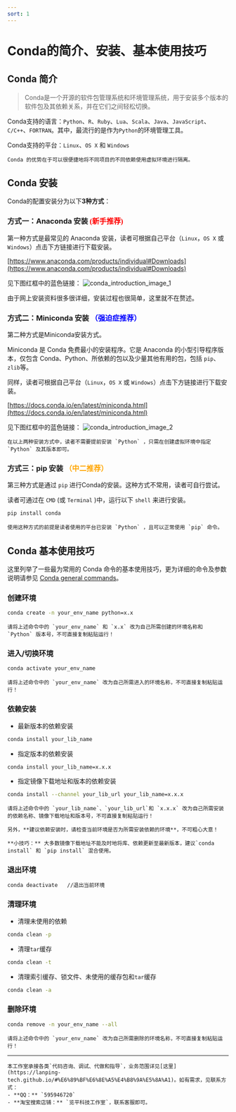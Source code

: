 ```yaml
---
sort: 1
---
```


# Conda的简介、安装、基本使用技巧

## Conda 简介

> Conda是一个开源的软件包管理系统和环境管理系统，用于安装多个版本的软件包及其依赖关系，并在它们之间轻松切换。

Conda支持的语言：`Python`、`R`、`Ruby`、`Lua`、`Scala`、`Java`、`JavaScript`、`C/C++`、`FORTRAN`。其中，最流行的是作为`Python`的环境管理工具。

Conda支持的平台：`Linux`、`OS X` 和 `Windows`

```note
Conda 的优势在于可以很便捷地将不同项目的不同依赖使用虚拟环境进行隔离。
```

## Conda 安装

Conda的配置安装分为以下**3种方式**：

### **方式一：Anaconda 安装** <font face="黑体" color=red>(新手推荐)</font>

第一种方式是最常见的 Anaconda 安装，读者可根据自己平台（`Linux`，`OS X` 或 `Windows`）点击下方链接进行下载安装。

[https://www.anaconda.com/products/individual#Downloads](https://www.anaconda.com/products/individual#Downloads)

见下图红框中的蓝色链接：
![conda_introduction_image_1](https://s3.bmp.ovh/imgs/2021/08/1b81f5f4de1f977b.jpg)

由于网上安装资料很多很详细，安装过程也很简单，这里就不在赘述。

### **方式二：Miniconda 安装** <font face="黑体" color=blue>（强迫症推荐）</font>

第二种方式是Miniconda安装方式。

Miniconda 是 Conda 免费最小的安装程序。它是 Anaconda 的小型引导程序版本，仅包含 Conda、Python、所依赖的包以及少量其他有用的包，包括 `pip`、`zlib`等。

同样，读者可根据自己平台（`Linux`，`OS X` 或 `Windows`）点击下方链接进行下载安装。

[https://docs.conda.io/en/latest/miniconda.html](https://docs.conda.io/en/latest/miniconda.html)

见下图红框中的蓝色链接：
![conda_introduction_image_2](https://s3.bmp.ovh/imgs/2021/08/307756eb54c73d50.png)

```tip
在以上两种安装方式中，读者不需要提前安装 `Python` ，只需在创建虚拟环境中指定 `Python` 及其版本即可。
```

### **方式三：pip 安装** <font face="黑体" color=orange>（中二推荐）</font>

第三种方式是通过 `pip` 进行Conda的安装。这种方式不常用，读者可自行尝试。

读者可通过在 `CMD` (或 `Terminal` )中，运行以下 `shell` 来进行安装。

```bash
pip install conda
```

```warning
使用这种方式的前提是读者使用的平台已安装 `Python` ，且可以正常使用 `pip` 命令。
```

## Conda 基本使用技巧

这里列举了一些最为常用的 Conda 命令的基本使用技巧，更为详细的命令及参数说明请参见 [Conda general commands](https://conda.io/projects/conda/en/latest/commands.html#conda-general-commands)。

### 创建环境

```bash
conda create -n your_env_name python=x.x
```

```warning
请将上述命令中的 `your_env_name` 和 `x.x` 改为自己所需创建的环境名称和 `Python` 版本号，不可直接复制粘贴运行！
```

### 进入/切换环境

```bash
conda activate your_env_name
```

```warning
请将上述命令中的 `your_env_name` 改为自己所需进入的环境名称，不可直接复制粘贴运行！
```

### 依赖安装

- 最新版本的依赖安装
```bash
conda install your_lib_name
```

- 指定版本的依赖安装
```bash
conda install your_lib_name=x.x.x
```

- 指定镜像下载地址和版本的依赖安装
```bash
conda install --channel your_lib_url your_lib_name=x.x.x
```

```warning
请将上述命令中的 `your_lib_name`、`your_lib_url`和 `x.x.x` 改为自己所需安装的依赖名称、镜像下载地址和版本号，不可直接复制粘贴运行！

另外，**建议依赖安装时，请检查当前环境是否为所需安装依赖的环境**，不可粗心大意！
```

```tip
**小技巧：** 大多数镜像下载地址不能及时地将库、依赖更新至最新版本，建议`conda install` 和 `pip install` 混合使用。
```

### 退出环境

```bash
conda deactivate   //退出当前环境
```

### 清理环境

- 清理未使用的依赖
```bash
conda clean -p
```

- 清理`tar`缓存
```bash
conda clean -t
```

- 清理索引缓存、锁文件、未使用的缓存包和`tar`缓存
```bash
conda clean -a
```

### 删除环境

```bash
conda remove -n your_env_name --all
```

```warning
请将上述命令中的 `your_env_name` 改为自己所需删除的环境名称，不可直接复制粘贴运行！
```

<hr>

```tip
本工作室承接各类`代码咨询、调试、代做和指导`，业务范围详见[这里](https://lanping-tech.github.io/#%E6%89%BF%E6%8E%A5%E4%B8%9A%E5%8A%A1)。如有需求，见联系方式：
- **QQ：** `595946720`
- **淘宝搜索店铺：** `览平科技工作室`，联系客服即可。
```